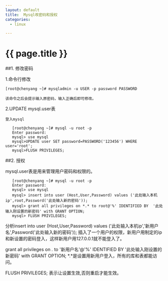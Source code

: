 ```yaml
---
layout: default
title:  Mysql改密码和授权
categories:
  - linux

---
```

# {{ page.title }}


##1. 修改密码

1.命令行修改

	[root@chenyang ~]# mysqladmin -u USER -p password PASSWORD

    该命令之后会提示输入原密码，输入正确后即可修改。

2.UPDATE mysql.user表

    登入mysql

       [root@chenyang ~]# mysql -u root -p
       Enter password: 
       mysql> use mysql
       mysql>UPDATE user SET password=PASSWORD('123456') WHERE user='root';
       mysql>FLUSH PRIVILEGES; 


##2. 授权

mysql.user表是用来管理用户密码和权限的。

       [root@chenyang ~]# mysql -u root -p
       Enter password: 
       mysql> use mysql
       mysql> insert into user (Host,User,Password) values ('此处输入本机ip',root,Password('此处输入新的密码'));
       mysql> grant all privileges on *.* to root@'%' IDENTIFIED BY  '此处输入刚设置的新密码' with GRANT OPTION;
       mysql> FLUSH PRIVILEGES;

分析insert into user (Host,User,Password) values ('此处输入本机ip','新用户名',Password('此处输入新的密码')); 插入了一个用户的权限，新用户用制定的ip和新设置的密码登入，这样新用户用127.0.0.1就不能登入了。

grant all privileges on *.* to '新用户名'@'%' IDENTIFIED BY  '此处输入刚设置的新密码' with GRANT OPTION;  *.*是设置用新用户登入，所有的库和表都能访问。

FLUSH PRIVILEGES; 表示让设置生效,否则重启才能生效。 
